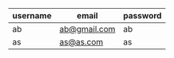 | username | email | password |
| -------- | ----- | -------- |
| ab | ab@gmail.com | ab | 
| as | as@as.com | as | 
